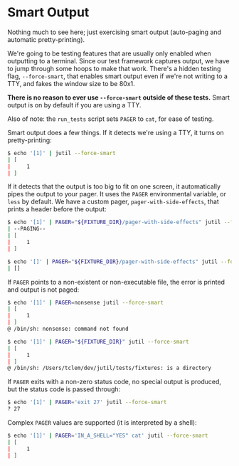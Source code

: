 # Smart Output

Nothing much to see here; just exercising smart output (auto-paging and automatic pretty-printing).

We're going to be testing features that are usually only enabled when outputting to a terminal. Since our test framework captures output, we have to jump through some hoops to make that work. There's a hidden testing flag, `--force-smart`, that enables smart output even if we're not writing to a TTY, and fakes the window size to be 80x1.

**There is no reason to ever use `--force-smart` outside of these tests.** Smart output is on by default if you are using a TTY.

Also of note: the `run_tests` script sets `PAGER` to `cat`, for ease of testing.

Smart output does a few things. If it detects we're using a TTY, it turns on pretty-printing:

```sh
$ echo '[1]' | jutil --force-smart
| [
|     1
| ]
```

If it detects that the output is too big to fit on one screen, it automatically pipes the output to your pager. It uses the `PAGER` environmental variable, or `less` by default. We have a custom pager, `pager-with-side-effects`, that prints a header before the output:

```sh
$ echo '[1]' | PAGER="${FIXTURE_DIR}/pager-with-side-effects" jutil --force-smart
| --PAGING--
| [
|     1
| ]

$ echo '[]' | PAGER="${FIXTURE_DIR}/pager-with-side-effects" jutil --force-smart
| []
```

If `PAGER` points to a non-existent or non-executable file, the error is printed and output is not paged:

```sh
$ echo '[1]' | PAGER=nonsense jutil --force-smart
| [
|     1
| ]
@ /bin/sh: nonsense: command not found

$ echo '[1]' | PAGER="${FIXTURE_DIR}" jutil --force-smart
| [
|     1
| ]
@ /bin/sh: /Users/tclem/dev/jutil/tests/fixtures: is a directory
```

If `PAGER` exits with a non-zero status code, no special output is produced, but the status code is passed through:

```sh
$ echo '[1]' | PAGER='exit 27' jutil --force-smart
? 27
```

Complex `PAGER` values are supported (it is interpreted by a shell):

```sh
$ echo '[1]' | PAGER='IN_A_SHELL="YES" cat' jutil --force-smart
| [
|     1
| ]
```
